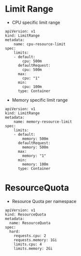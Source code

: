# Limit Range   

- CPU specific limit range

```
apiVersion: v1
kind: LimitRange
metadata:
    name: cpu-resource-limit
spec:
    limits:
    - default:
        cpu: 500m
      defaultRequest:
        cpu: 500m
      max:
        cpu: "1"
      min:
        cpu: 100m
      type: Container
```
- Memory specific limit range

```
apiVersion: v1
kind: LimitRange
metadata:
    name: memory-resource-limit
spec:
    limits:
    - default:
        memory: 500m
      defaultRequest:
        memory: 500m
      max:
        memory: "1"
      min:
        memory: 100m
      type: Container
```

# ResourceQuota 

- Resource Quota per namespace 

```
apiVersion: v1
kind: ResourceQuota
metadata:
  name: ResourceQuota
spec:
  hard:
    requests.cpu: 2
    requests.memory: 1Gi
    limits.cpu: 4
    limits.memory: 2Gi
```